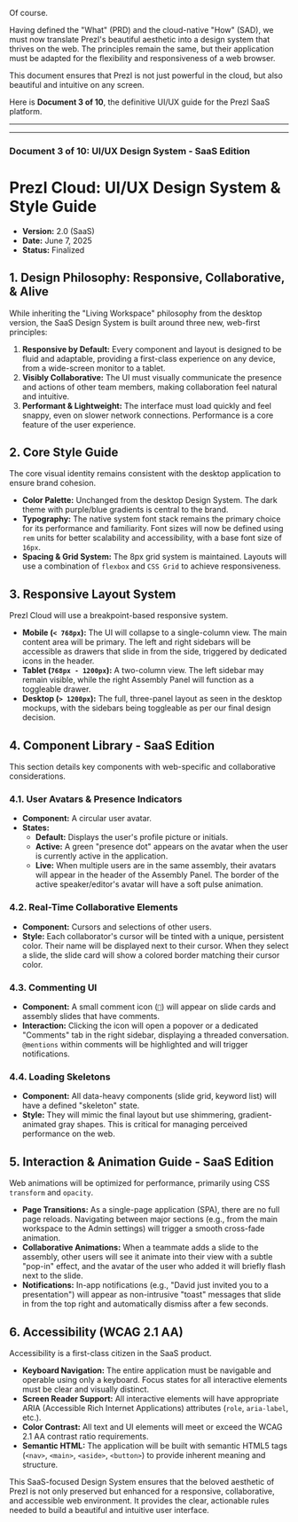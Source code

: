Of course.

Having defined the "What" (PRD) and the cloud-native "How" (SAD), we must now translate PrezI's beautiful aesthetic into a design system that thrives on the web. The principles remain the same, but their application must be adapted for the flexibility and responsiveness of a web browser.

This document ensures that PrezI is not just powerful in the cloud, but also beautiful and intuitive on any screen.

Here is **Document 3 of 10**, the definitive UI/UX guide for the PrezI SaaS platform.

---
---

### **Document 3 of 10: UI/UX Design System - SaaS Edition**

# PrezI Cloud: UI/UX Design System & Style Guide

*   **Version:** 2.0 (SaaS)
*   **Date:** June 7, 2025
*   **Status:** Finalized

## 1. Design Philosophy: Responsive, Collaborative, & Alive

While inheriting the "Living Workspace" philosophy from the desktop version, the SaaS Design System is built around three new, web-first principles:

1.  **Responsive by Default:** Every component and layout is designed to be fluid and adaptable, providing a first-class experience on any device, from a wide-screen monitor to a tablet.
2.  **Visibly Collaborative:** The UI must visually communicate the presence and actions of other team members, making collaboration feel natural and intuitive.
3.  **Performant & Lightweight:** The interface must load quickly and feel snappy, even on slower network connections. Performance is a core feature of the user experience.

## 2. Core Style Guide

The core visual identity remains consistent with the desktop application to ensure brand cohesion.

*   **Color Palette:** Unchanged from the desktop Design System. The dark theme with purple/blue gradients is central to the brand.
*   **Typography:** The native system font stack remains the primary choice for its performance and familiarity. Font sizes will now be defined using `rem` units for better scalability and accessibility, with a base font size of `16px`.
*   **Spacing & Grid System:** The 8px grid system is maintained. Layouts will use a combination of `flexbox` and `CSS Grid` to achieve responsiveness.

## 3. Responsive Layout System

PrezI Cloud will use a breakpoint-based responsive system.

*   **Mobile (`< 768px`):** The UI will collapse to a single-column view. The main content area will be primary. The left and right sidebars will be accessible as drawers that slide in from the side, triggered by dedicated icons in the header.
*   **Tablet (`768px - 1200px`):** A two-column view. The left sidebar may remain visible, while the right Assembly Panel will function as a toggleable drawer.
*   **Desktop (`> 1200px`):** The full, three-panel layout as seen in the desktop mockups, with the sidebars being toggleable as per our final design decision.

## 4. Component Library - SaaS Edition

This section details key components with web-specific and collaborative considerations.

### 4.1. User Avatars & Presence Indicators
*   **Component:** A circular user avatar.
*   **States:**
    *   **Default:** Displays the user's profile picture or initials.
    *   **Active:** A green "presence dot" appears on the avatar when the user is currently active in the application.
    *   **Live:** When multiple users are in the same assembly, their avatars will appear in the header of the Assembly Panel. The border of the active speaker/editor's avatar will have a soft pulse animation.

### 4.2. Real-Time Collaborative Elements
*   **Component:** Cursors and selections of other users.
*   **Style:** Each collaborator's cursor will be tinted with a unique, persistent color. Their name will be displayed next to their cursor. When they select a slide, the slide card will show a colored border matching their cursor color.

### 4.3. Commenting UI
*   **Component:** A small comment icon (`💬`) will appear on slide cards and assembly slides that have comments.
*   **Interaction:** Clicking the icon will open a popover or a dedicated "Comments" tab in the right sidebar, displaying a threaded conversation. `@mentions` within comments will be highlighted and will trigger notifications.

### 4.4. Loading Skeletons
*   **Component:** All data-heavy components (slide grid, keyword list) will have a defined "skeleton" state.
*   **Style:** They will mimic the final layout but use shimmering, gradient-animated gray shapes. This is critical for managing perceived performance on the web.

## 5. Interaction & Animation Guide - SaaS Edition

Web animations will be optimized for performance, primarily using CSS `transform` and `opacity`.

*   **Page Transitions:** As a single-page application (SPA), there are no full page reloads. Navigating between major sections (e.g., from the main workspace to the Admin settings) will trigger a smooth cross-fade animation.
*   **Collaborative Animations:** When a teammate adds a slide to the assembly, other users will see it animate into their view with a subtle "pop-in" effect, and the avatar of the user who added it will briefly flash next to the slide.
*   **Notifications:** In-app notifications (e.g., "David just invited you to a presentation") will appear as non-intrusive "toast" messages that slide in from the top right and automatically dismiss after a few seconds.

## 6. Accessibility (WCAG 2.1 AA)

Accessibility is a first-class citizen in the SaaS product.

*   **Keyboard Navigation:** The entire application must be navigable and operable using only a keyboard. Focus states for all interactive elements must be clear and visually distinct.
*   **Screen Reader Support:** All interactive elements will have appropriate ARIA (Accessible Rich Internet Applications) attributes (`role`, `aria-label`, etc.).
*   **Color Contrast:** All text and UI elements will meet or exceed the WCAG 2.1 AA contrast ratio requirements.
*   **Semantic HTML:** The application will be built with semantic HTML5 tags (`<nav>`, `<main>`, `<aside>`, `<button>`) to provide inherent meaning and structure.

This SaaS-focused Design System ensures that the beloved aesthetic of PrezI is not only preserved but enhanced for a responsive, collaborative, and accessible web environment. It provides the clear, actionable rules needed to build a beautiful and intuitive user interface.